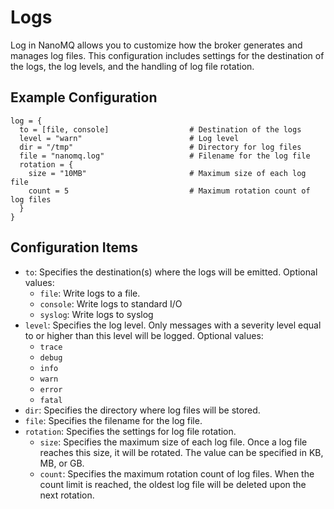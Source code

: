 # Logs

Log in NanoMQ allows you to customize how the broker generates and manages log files. This configuration includes settings for the destination of the logs, the log levels, and the handling of log file rotation.

## **Example Configuration**

```hcl
log = {
  to = [file, console]                  # Destination of the logs
  level = "warn"                        # Log level
  dir = "/tmp"                          # Directory for log files
  file = "nanomq.log"                   # Filename for the log file
  rotation = {
    size = "10MB"                       # Maximum size of each log file
    count = 5                           # Maximum rotation count of log files
  }
}
```

## **Configuration Items**

- `to`: Specifies the destination(s) where the logs will be emitted. Optional values:
  - `file`: Write logs to a file.
  - `console`: Write logs to standard I/O
  - `syslog`: Write logs to syslog
- `level`: Specifies the log level. Only messages with a severity level equal to or higher than this level will be logged. Optional values:
  - `trace`
  - `debug`
  - `info`
  - `warn`
  - `error`
  - `fatal`
- `dir`: Specifies the directory where log files will be stored.
- `file`: Specifies the filename for the log file.
- `rotation`: Specifies the settings for log file rotation.
  - `size`: Specifies the maximum size of each log file. Once a log file reaches this size, it will be rotated. The value can be specified in KB, MB, or GB.
  - `count`: Specifies the maximum rotation count of log files. When the count limit is reached, the oldest log file will be deleted upon the next rotation.